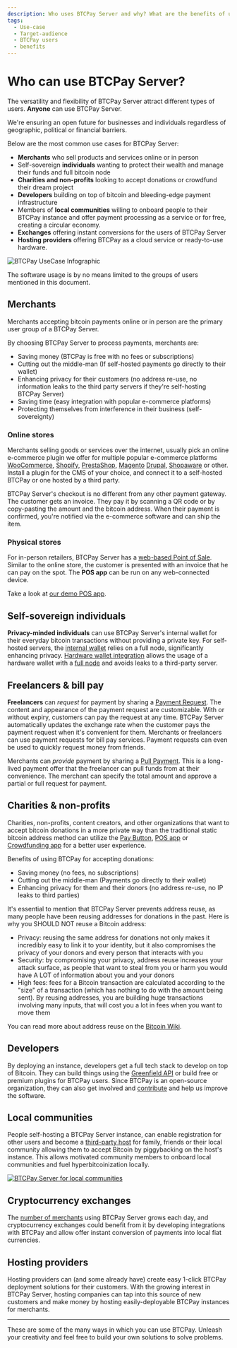 ```yaml
---
description: Who uses BTCPay Server and why? What are the benefits of using BTCPay Server over other payment gateways?
tags:
  - Use-case
  - Target-audience
  - BTCPay users
  - benefits
---
```


# Who can use BTCPay Server?

The versatility and flexibility of BTCPay Server attract different types of users. **Anyone** can use BTCPay Server.

We're ensuring an open future for businesses and individuals regardless of geographic, political or financial barriers.

Below are the most common use cases for BTCPay Server:

- **Merchants** who sell products and services online or in person
- Self-sovereign **individuals** wanting to protect their wealth and manage their funds and full bitcoin node
- **Charities and non-profits** looking to accept donations or crowdfund their dream project
- **Developers** building on top of bitcoin and bleeding-edge payment infrastructure
- Members of **local communities** willing to onboard people to their BTCPay instance and offer payment processing as a service or for free, creating a circular economy.
- **Exchanges** offering instant conversions for the users of BTCPay Server
- **Hosting providers** offering BTCPay as a cloud service or ready-to-use hardware.

![BTCPay UseCase Infographic](./img/infographics/BTCPayUseCaseInfographic.png 'BTCPay Server UseCase Infographic')

The software usage is by no means limited to the groups of users mentioned in this document.

## Merchants

Merchants accepting bitcoin payments online or in person are the primary user group of a BTCPay Server.

By choosing BTCPay Server to process payments, merchants are:

- Saving money (BTCPay is free with no fees or subscriptions)
- Cutting out the middle-man (If self-hosted payments go directly to their wallet)
- Enhancing privacy for their customers (no address re-use, no information leaks to the third party servers if they're self-hosting BTCPay Server)
- Saving time (easy integration with popular e-commerce platforms)
- Protecting themselves from interference in their business (self-sovereignty)

### Online stores

Merchants selling goods or services over the internet, usually pick an online e-commerce plugin we offer for multiple popular e-commerce platforms [WooCommerce](WooCommerce.md), [Shopify](/Shopify.md), [PrestaShop](/PrestaShop.md), [Magento](/Magento.md) [Drupal](Drupal.md), [Shopaware](https://github.com/lampsolutions/LampSBtcPayShopware) or other. Install a plugin for the CMS of your choice, and connect it to a self-hosted BTCPay or one hosted by a third party.

BTCPay Server's checkout is no different from any other payment gateway. The customer gets an invoice. They pay it by scanning a QR code or by copy-pasting the amount and the bitcoin address. When their payment is confirmed, you're notified via the e-commerce software and can ship the item.

### Physical stores

For in-person retailers, BTCPay Server has a [web-based Point of Sale](./Apps.md#point-of-sale-app). Similar to the online store, the customer is presented with an invoice that he can pay on the spot. The **POS app** can be run on any web-connected device.

Take a look at [our demo POS app](https://mainnet.demo.btcpayserver.org/apps/3utBTfSKkW4gK7aQMd2hW5Bh9Fpa/pos).

## Self-sovereign individuals

**Privacy-minded individuals** can use BTCPay Server's internal wallet for their everyday bitcoin transactions without providing a private key. For self-hosted servers, the [internal wallet](./Wallet.md) relies on a full node, significantly enhancing privacy. [Hardware wallet integration](./HardwareWalletIntegration.md) allows the usage of a hardware wallet with a [full node](https://en.bitcoin.it/wiki/Full_node) and avoids leaks to a third-party server.

## Freelancers & bill pay

**Freelancers** can _request_ for payment by sharing a [Payment Request](./PaymentRequests.md). The content and appearance of the payment request are customizable. With or without expiry, customers can pay the request at any time. BTCPay Server automatically updates the exchange rate when the customer pays the payment request when it's convenient for them. Merchants or freelancers can use payment requests for bill pay services. Payment requests can even be used to quickly request money from friends.

Merchants can _provide_ payment by sharing a [Pull Payment](./PullPayments.md). This is a long-lived payment offer that the freelancer can pull funds from at their convenience. The merchant can specify the total amount and approve a partial or full request for payment.

## Charities & non-profits

Charities, non-profits, content creators, and other organizations that want to accept bitcoin donations in a more private way than the traditional static bitcoin address method can utilize the [Pay Button](./WhatsNext.md#creating-the-pay-button), [POS app](./WhatsNext.md#creating-the-point-of-sale-app) or [Crowdfunding app](./Apps.md#crowdfunding-app) for a better user experience.

Benefits of using BTCPay for accepting donations:

- Saving money (no fees, no subscriptions)
- Cutting out the middle-man (Payments go directly to their wallet)
- Enhancing privacy for them and their donors (no address re-use, no IP leaks to third parties)

It's essential to mention that BTCPay Server prevents address reuse, as many people have been reusing addresses for donations in the past. Here is why you SHOULD NOT reuse a Bitcoin address:

- Privacy: reusing the same address for donations not only makes it incredibly easy to link it to your identity, but it also compromises the privacy of your donors and every person that interacts with you
- Security: by compromising your privacy, address reuse increases your attack surface, as people that want to steal from you or harm you would have A LOT of information about you and your donors
- High fees: fees for a Bitcoin transaction are calculated according to the "size" of a transaction (which has nothing to do with the amount being sent). By reusing addresses, you are building huge transactions involving many inputs, that will cost you a lot in fees when you want to move them

You can read more about address reuse on the [Bitcoin Wiki](https://en.bitcoin.it/wiki/Address_reuse).

## Developers

By deploying an instance, developers get a full tech stack to develop on top of Bitcoin. They can build things using the [Greenfield API](API/Greenfield/v1/) or build free or premium plugins for BTCPay users. Since BTCPay is an open-source organization, they can also get involved and [contribute](/Contribute.md) and help us improve the software.

## Local communities

People self-hosting a BTCPay Server instance, can enable registration for other users and become a [third-party host](/Deployment/ThirdPartyHosting.md) for family, friends or their local community allowing them to accept Bitcoin by piggybacking on the host's instance. This allows motivated community members to onboard local communities and fuel hyperbitcoinization locally.

[![BTCPay Server for local communities](https://img.youtube.com/vi/9n81qnzlPf8/mqdefault.jpg)](https://www.youtube.com/watch?v=9n81qnzlPf8 'BTCPay Server for local communities')

## Cryptocurrency exchanges

The [number of merchants](https://directory.btcpayserver.org) using BTCPay Server grows each day, and cryptocurrency exchanges could benefit from it by developing integrations with BTCPay and allow offer instant conversion of payments into local fiat currencies.

## Hosting providers

Hosting providers can (and some already have) create easy 1-click BTCPay deployment solutions for their customers. With the growing interest in BTCPay Server, hosting companies can tap into this source of new customers and make money by hosting easily-deployable BTCPay instances for merchants.

---

These are some of the many ways in which you can use BTCPay. Unleash your creativity and feel free to build your own solutions to solve problems.
